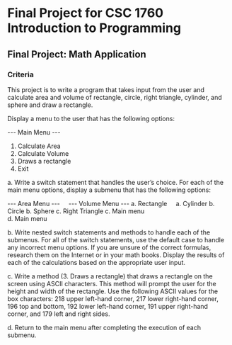 # Final Project for CSC 1760 Introduction to Programming

## Final Project: Math Application

### Criteria

This project is to write a program that takes input from the user and calculate area and volume of rectangle, 
circle, right triangle, cylinder, and sphere and draw a rectangle.  
 
Display a menu to the user that has the following options:

--- Main Menu --- 
1. Calculate Area 
2. Calculate Volume 
3. Draws a rectangle   
4. Exit 
 
a. Write a switch statement that handles the user’s choice. For each of the main menu options, display a 
submenu that has the following options: 

--- Area Menu ---&nbsp;&nbsp;&nbsp;&nbsp;&nbsp;--- Volume Menu --- 
a. Rectangle&nbsp;&nbsp;&nbsp;&nbsp;&nbsp;a. Cylinder 
b. Circle     				b. Sphere 
c. Right Triangle     			c. Main menu                                               
d. Main menu 
 
b.  Write  nested  switch  statements  and  methods  to  handle  each  of  the  submenus.  For  all  of  the  switch 
statements,  use  the  default  case  to  handle  any  incorrect  menu  options.  If  you  are  unsure  of  the  correct 
formulas, research them on the Internet or in your math books. Display the results of each of the calculations 
based on the appropriate user input.  
 
c. Write a method (3. Draws a rectangle) that draws a rectangle on the screen using ASCII characters. This 
method will prompt the user for the height and width of the rectangle. Use the following ASCII values for 
the box characters: 218 upper left-hand corner, 217 lower right-hand corner, 196 top and bottom, 192 lower 
left-hand corner, 191 upper right-hand corner, and 179 left and right sides.  
 
d. Return to the main menu after completing the execution of each submenu.
